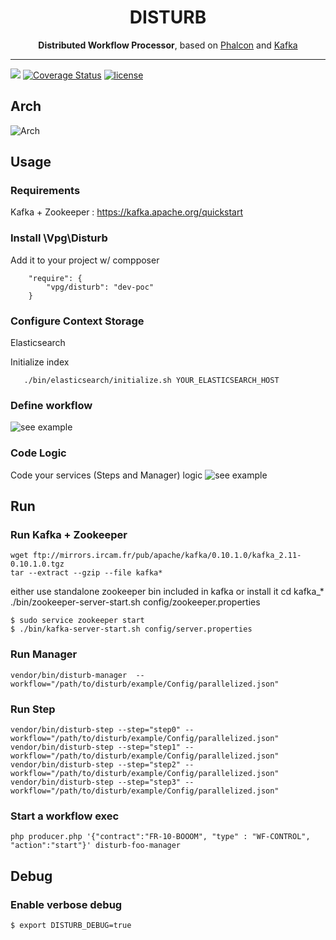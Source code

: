 <h1 align="center">DISTURB</h1>
 
 <p align="center">
 <b>Distributed Workflow Processor</b>, based on <a href="https://github.com/phalcon/cphalcon">Phalcon</a> and <a href="https://kafka.apache.org/">Kafka</a>
 </p>

----

[![](https://img.shields.io/travis/vpg/disturb.svg)](https://travis-ci.org/vpg/disturb)
[![Coverage Status](https://coveralls.io/repos/github/vpg/disturb/badge.svg?branch=poc)](https://coveralls.io/github/vpg/disturb?branch=poc)
[![license](https://img.shields.io/github/license/vpg/disturb.svg)]()


## Arch
![Arch](https://raw.githubusercontent.com/wiki/vpg/disturb/images/disturb_arch.png)

## Usage

### Requirements
Kafka + Zookeeper : https://kafka.apache.org/quickstart


### Install \Vpg\Disturb
Add it to your project w/ compposer
```
    "require": {
        "vpg/disturb": "dev-poc"
    }
```

### Configure Context Storage 
Elasticsearch 

Initialize index
```
   ./bin/elasticsearch/initialize.sh YOUR_ELASTICSEARCH_HOST
```

### Define workflow
![see example](https://github.com/vpg/disturb/tree/poc/example/Config)

### Code Logic
Code your services (Steps and Manager) logic
![see example](https://github.com/vpg/disturb/tree/poc/example/Services)

## Run

### Run Kafka + Zookeeper

```
wget ftp://mirrors.ircam.fr/pub/apache/kafka/0.10.1.0/kafka_2.11-0.10.1.0.tgz  
tar --extract --gzip --file kafka*
```
either use standalone zookeeper bin included in kafka or install it
cd kafka_*
./bin/zookeeper-server-start.sh config/zookeeper.properties
 
```
$ sudo service zookeeper start
$ ./bin/kafka-server-start.sh config/server.properties
```

### Run Manager
```
vendor/bin/disturb-manager  --workflow="/path/to/disturb/example/Config/parallelized.json"
```

### Run Step
```
vendor/bin/disturb-step --step="step0" --workflow="/path/to/disturb/example/Config/parallelized.json"
vendor/bin/disturb-step --step="step1" --workflow="/path/to/disturb/example/Config/parallelized.json"
vendor/bin/disturb-step --step="step2" --workflow="/path/to/disturb/example/Config/parallelized.json"
vendor/bin/disturb-step --step="step3" --workflow="/path/to/disturb/example/Config/parallelized.json"
```

### Start a workflow exec
```
php producer.php '{"contract":"FR-10-BOOOM", "type" : "WF-CONTROL", "action":"start"}' disturb-foo-manager
```

## Debug

### Enable verbose debug
```
$ export DISTURB_DEBUG=true
```
